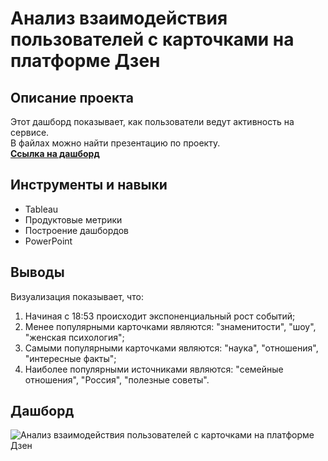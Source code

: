 # Анализ взаимодействия пользователей с карточками на платформе Дзен

## Описание проекта
Этот дашборд показывает, как пользователи ведут активность на сервисе.
<br>
В файлах можно найти презентацию по проекту.
<br>
**[Ссылка на дашборд](https://public.tableau.com/app/profile/kirill2505/viz/Zen_16782973951000/Dashboard1)**

## Инструменты и навыки
- Tableau
- Продуктовые метрики
- Построение дашбордов
- PowerPoint

## Выводы
Визуализация показывает, что:
1. Начиная с 18:53 происходит экспоненциальный рост событий;
2. Менее популярными карточками являются: "знаменитости", "шоу", "женская психология";
3. Самыми популярными карточками являются: "наука", "отношения", "интересные факты";
4. Наиболее популярными источниками являются: "семейные отношения", "Россия", "полезные советы".

## Дашборд
![Анализ взаимодействия пользователей с карточками на платформе Дзен](https://github.com/SweexFox/portfolio-projects/assets/141644044/71ecfcf1-0d9c-449c-b3b2-ba6294b683e5)
